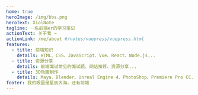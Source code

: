 ```yaml
---
home: true
heroImage: /img/bbs.png
heroText: XiolNote
tagline: 一名前端er的学习笔记
actionText: 关于我 →
actionLink: /me/about #/notes/vuepress/vuepress.html
features:
  - title: 前端知识
    details: HTML、CSS、JavaScript、Vue、React、Node.js...
  - title: 资源分享
    details: 前端面试常见的面试题、网站推荐、资源分享...
  - title: 3D动画制作
    details: Maya、Blender、Unreal Engine 4、PhotoShop、Premiere Pro CC...
footer: 我的眼里是星辰大海，还有前端
---
```


